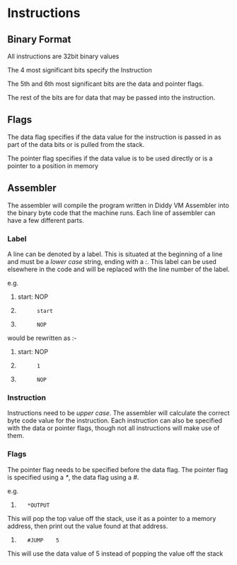 # Instructions

## Binary Format

All instructions are 32bit binary values

The 4 most significant bits specify the Instruction

The 5th and 6th most significant bits are the data and pointer flags.

The rest of the bits are for data that may be passed into the instruction.

## Flags

The data flag specifies if the data value for the instruction is passed in as part of the data bits or is pulled from the stack.

The pointer flag specifies if the data value is to be used directly or is a pointer to a position in memory

## Assembler

The assembler will compile the program written in Diddy VM Assembler into the binary byte code that the machine runs. Each line of assembler can have a few different parts.

### Label

A line can be denoted by a label. This is situated at the beginning of a line and must be a _lower case_ string, ending with a _:_. This label can be used elsewhere in the code and will be replaced with the line number of the label.

e.g.

1) start:    NOP
2)           start
3)           NOP

would be rewritten as :-

1) start:    NOP
2)           1
3)           NOP

### Instruction

Instructions need to be _upper case_. The assembler will calculate the correct byte code value for the instruction. Each instruction can also be specified with the data or pointer flags, though not all instructions will make use of them.

### Flags

The pointer flag needs to be specified before the data flag. The pointer flag is specified using a _*_, the data flag using a _#_.

e.g.

1)        *OUTPUT

This will pop the top value off the stack, use it as a pointer to a memory address, then print out the value found at that address.

1)        #JUMP    5

This will use the data value of 5 instead of popping the value off the stack
